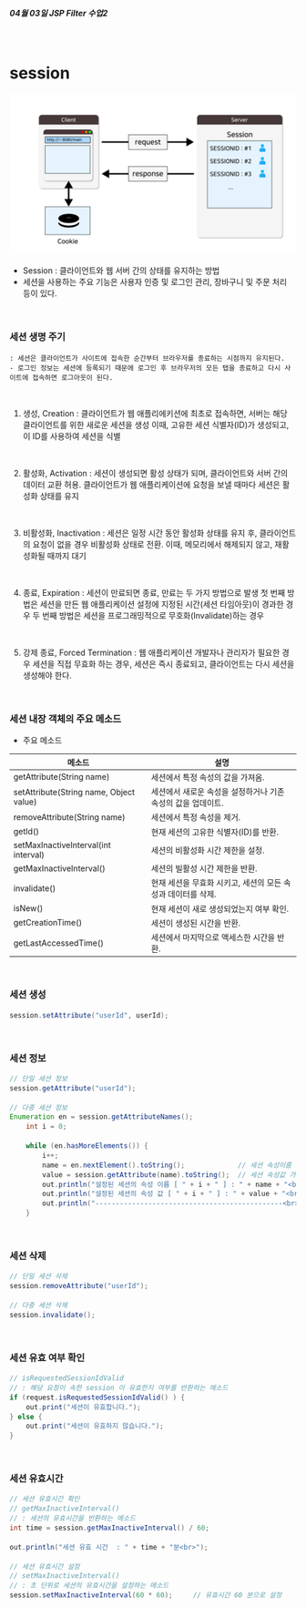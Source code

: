  **<h5>04월 03일 JSP Filter 수업2</h5>** <br>

 # session

![session](./img/session.jpg)

- Session : 클라이언트와 웹 서버 간의 상태를 유지하는 방법
- 세션을 사용하는 주요 기능은 사용자 인증 및 로그인 관리, 장바구니 및 주문 처리 등이 있다.
<br>

### 세션 생명 주기 <br>
    : 세션은 클라이언트가 사이트에 접속한 순간부터 브라우저를 종료하는 시점까지 유지된다.
    - 로그인 정보는 세션에 등록되기 때문에 로그인 후 브라우저의 모든 탭을 종료하고 다시 사이트에 접속하면 로그아웃이 된다.
<br>

1. 생성, Creation
    : 클라이언트가 웹 애플리에키션에 최초로 접속하면, 서버는 해당 클라이언트를 위한 새로운 세션을 생성
    이때, 고유한 세션 식별자(ID)가 생성되고, 이 ID를 사용하여 세션을 식별
<br>

2. 활성화, Activation
    : 세션이 생성되면 활성 상태가 되며, 클라이언트와 서버 간의 데이터 교환 허용.
    클라이언트가 웹 애플리케이션에 요청을 보낼 때마다 세션은 활성화 상태를 유지
<br>

3. 비활성화, Inactivation
    : 세션은 일정 시간 동안 활성화 상태를 유지 후, 클라이언트의 요청이 없을 경우 비활성화 상태로 전환.
    이때, 메모리에서 해제되지 않고, 재활성화될 때까지 대기 
<br>

4. 종료, Expiration
    : 세션이 만료되면 종료, 만료는 두 가지 방법으로 발생
    첫 번째 방법은 세션을 만든 웹 애플리케이션 설정에 지정된 시간(세션 타임아웃)이 경과한 경우
    두 번째 방법은 세션을 프로그래밍적으로 무호화(Invalidate)하는 경우
<br>

5. 강제 종료, Forced Termination
    : 웹 애플리케이션 개발자나 관리자가 필요한 경우 세션을 직접 무효화 하는 경우,
    세션은 즉시 종료되고, 클라이언트는 다시 세션을 생성해야 한다.
<br>

### 세션 내장 객체의 주요 메소드 <br>
- 주요 메소드

|메소드|설명|
|---|---|
|getAttribute(String name)|세션에서 특정 속성의 값을 가져옴.|
|setAttribute(String name, Object value)|세션에서 새로운 속성을 설정하거나 기존 속성의 값을 업데이트.|
|removeAttribute(String name)|세션에서 특정 속성을 제거.|
|getId()|현재 세션의 고유한 식별자(ID)를 반환.|
|setMaxInactiveInterval(int interval)|세션의 비활성화 시간 제한을 설정.|
|getMaxInactiveInterval()|세션의 빌활성 시간 제한을 반환.|
|invalidate()|현재 세션을 무효화 시키고, 세션의 모든 속성과 데이터를 삭제.|
|isNew()|현재 세션이 새로 생성되었는지 여부 확인.|
|getCreationTime()|세션이 생성된 시간을 반환.|
|getLastAccessedTime()|세션에서 마지막으로 액세스한 시간을 반환.|
<br>

### 세션 생성 <br>
```java
session.setAttribute("userId", userId);
```
<br>

### 세션 정보 <br>
```java
// 단일 세션 정보
session.getAttribute("userId");

// 다중 세션 정보
Enumeration en = session.getAttributeNames();
    int i = 0;

    while (en.hasMoreElements()) {
        i++;
        name = en.nextElement().toString();				// 세션 속성이름 가져오기
        value = session.getAttribute(name).toString();	// 세션 속성값 가져오기
        out.println("설정된 세션의 속성 이름 [ " + i + " ] : " + name + "<br>");
        out.println("설정된 세션의 속성 값 [ " + i + " ] : " + value + "<br>");
        out.println("----------------------------------------------<br>");
    }
```
<br>

### 세션 삭제 <br>
```java
// 단일 세션 삭제
session.removeAttribute("userId");

// 다중 세션 삭제
session.invalidate();
```
<br>

### 세션 유효 여부 확인 <br>
```java
// isRequestedSessionIdValid
// : 해당 요청이 속한 session 이 유효한지 여부를 반환하는 메소드
if (request.isRequestedSessionIdValid() ) {
	out.print("세션이 유효합니다.");
} else {
	out.print("세션이 유효하지 않습니다.");
}
```
<br>

### 세션 유효시간 <br>
```java
// 세션 유효시간 확인
// getMaxInactiveInterval()
// : 세션의 유효시간을 반환하는 메소드
int time = session.getMaxInactiveInterval() / 60;

out.println("세션 유효 시간  : " + time + "분<br>");

// 세션 유효시간 설정
// setMaxInactiveInterval()
// : 초 단위로 세션의 유효시간을 설정하는 메소드
session.setMaxInactiveInterval(60 * 60);     // 유효시간 60 분으로 설정
```
<br>

